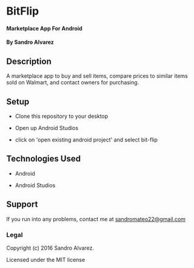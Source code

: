 # BitFlip

#### Marketplace App For Android

#### By Sandro Alvarez

## Description

A marketplace app to buy and sell items, compare prices to similar items sold on Walmart, and contact owners for purchasing.

## Setup

* Clone this repository to your desktop

* Open up Android Studios

* click on 'open existing android project' and select bit-flip

## Technologies Used

* Android

* Android Studios

## Support

If you run into any problems, contact me at sandromateo22@gmail.com

### Legal

Copyright (c) 2016 Sandro Alvarez.

Licensed under the MIT license
